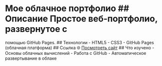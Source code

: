 # Мое облачное портфолио ## Описание Простое веб-портфолио, развернутое с
помощью GitHub Pages. ## Технологии - HTML5 - CSS3 - GitHub Pages (облачная
платформа) ## Ссылка 🌐 [Посмотреть сайт](https://Asadbek96.github.io/my-cloud-portfolio/) ## Что изучено - Основы облачных
вычислений - Работа с GitHub - Автоматическое развертывание в облаке
